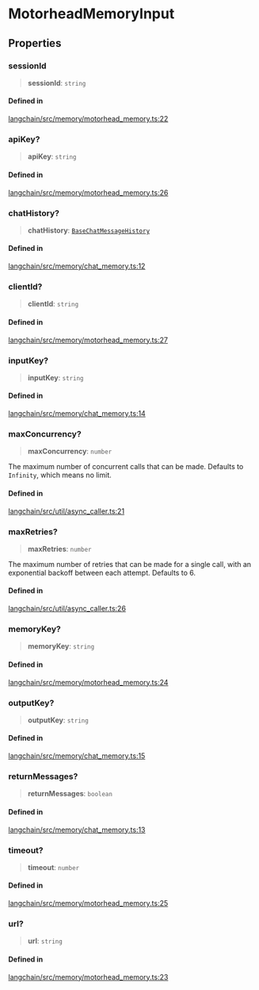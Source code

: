 MotorheadMemoryInput
====================

Properties[](#properties "Direct link to Properties")
------------------------------------------------------

### sessionId[](#sessionid "Direct link to sessionId")

> **sessionId**: `string`

#### Defined in[](#defined-in "Direct link to Defined in")

[langchain/src/memory/motorhead\_memory.ts:22](https://github.com/hwchase17/langchainjs/blob/1c1274d/langchain/src/memory/motorhead_memory.ts#L22)

### apiKey?[](#apikey "Direct link to apiKey?")

> **apiKey**: `string`

#### Defined in[](#defined-in-1 "Direct link to Defined in")

[langchain/src/memory/motorhead\_memory.ts:26](https://github.com/hwchase17/langchainjs/blob/1c1274d/langchain/src/memory/motorhead_memory.ts#L26)

### chatHistory?[](#chathistory "Direct link to chatHistory?")

> **chatHistory**: [`BaseChatMessageHistory`](/docs/api/schema/classes/BaseChatMessageHistory)

#### Defined in[](#defined-in-2 "Direct link to Defined in")

[langchain/src/memory/chat\_memory.ts:12](https://github.com/hwchase17/langchainjs/blob/1c1274d/langchain/src/memory/chat_memory.ts#L12)

### clientId?[](#clientid "Direct link to clientId?")

> **clientId**: `string`

#### Defined in[](#defined-in-3 "Direct link to Defined in")

[langchain/src/memory/motorhead\_memory.ts:27](https://github.com/hwchase17/langchainjs/blob/1c1274d/langchain/src/memory/motorhead_memory.ts#L27)

### inputKey?[](#inputkey "Direct link to inputKey?")

> **inputKey**: `string`

#### Defined in[](#defined-in-4 "Direct link to Defined in")

[langchain/src/memory/chat\_memory.ts:14](https://github.com/hwchase17/langchainjs/blob/1c1274d/langchain/src/memory/chat_memory.ts#L14)

### maxConcurrency?[](#maxconcurrency "Direct link to maxConcurrency?")

> **maxConcurrency**: `number`

The maximum number of concurrent calls that can be made. Defaults to `Infinity`, which means no limit.

#### Defined in[](#defined-in-5 "Direct link to Defined in")

[langchain/src/util/async\_caller.ts:21](https://github.com/hwchase17/langchainjs/blob/1c1274d/langchain/src/util/async_caller.ts#L21)

### maxRetries?[](#maxretries "Direct link to maxRetries?")

> **maxRetries**: `number`

The maximum number of retries that can be made for a single call, with an exponential backoff between each attempt. Defaults to 6.

#### Defined in[](#defined-in-6 "Direct link to Defined in")

[langchain/src/util/async\_caller.ts:26](https://github.com/hwchase17/langchainjs/blob/1c1274d/langchain/src/util/async_caller.ts#L26)

### memoryKey?[](#memorykey "Direct link to memoryKey?")

> **memoryKey**: `string`

#### Defined in[](#defined-in-7 "Direct link to Defined in")

[langchain/src/memory/motorhead\_memory.ts:24](https://github.com/hwchase17/langchainjs/blob/1c1274d/langchain/src/memory/motorhead_memory.ts#L24)

### outputKey?[](#outputkey "Direct link to outputKey?")

> **outputKey**: `string`

#### Defined in[](#defined-in-8 "Direct link to Defined in")

[langchain/src/memory/chat\_memory.ts:15](https://github.com/hwchase17/langchainjs/blob/1c1274d/langchain/src/memory/chat_memory.ts#L15)

### returnMessages?[](#returnmessages "Direct link to returnMessages?")

> **returnMessages**: `boolean`

#### Defined in[](#defined-in-9 "Direct link to Defined in")

[langchain/src/memory/chat\_memory.ts:13](https://github.com/hwchase17/langchainjs/blob/1c1274d/langchain/src/memory/chat_memory.ts#L13)

### timeout?[](#timeout "Direct link to timeout?")

> **timeout**: `number`

#### Defined in[](#defined-in-10 "Direct link to Defined in")

[langchain/src/memory/motorhead\_memory.ts:25](https://github.com/hwchase17/langchainjs/blob/1c1274d/langchain/src/memory/motorhead_memory.ts#L25)

### url?[](#url "Direct link to url?")

> **url**: `string`

#### Defined in[](#defined-in-11 "Direct link to Defined in")

[langchain/src/memory/motorhead\_memory.ts:23](https://github.com/hwchase17/langchainjs/blob/1c1274d/langchain/src/memory/motorhead_memory.ts#L23)